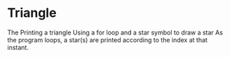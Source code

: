 # Triangle
The Printing a triangle
Using a for loop and a star symbol to draw a star
As the program loops, a star(s) are printed according to the index at that instant.
